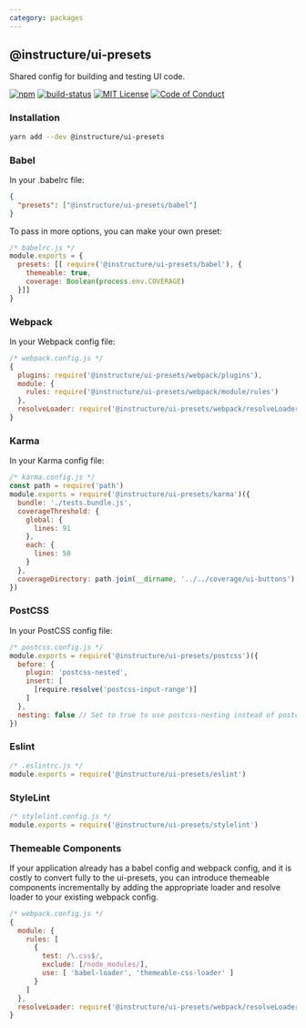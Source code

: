 ```yaml
---
category: packages
---
```


## @instructure/ui-presets

Shared config for building and testing UI code.

[![npm][npm]][npm-url]
[![build-status][build-status]][build-status-url]
[![MIT License][license-badge]][LICENSE]
[![Code of Conduct][coc-badge]][coc]

### Installation

```sh
yarn add --dev @instructure/ui-presets
```

### Babel

In your .babelrc file:

```json
{
  "presets": ["@instructure/ui-presets/babel"]
}
```

To pass in more options, you can make your own preset:

```js
/* babelrc.js */
module.exports = {
  presets: [[ require('@instructure/ui-presets/babel'), {
    themeable: true,
    coverage: Boolean(process.env.COVERAGE)
  }]]
}
```

### Webpack

In your Webpack config file:

```js
/* webpack.config.js */
{
  plugins: require('@instructure/ui-presets/webpack/plugins'),
  module: {
    rules: require('@instructure/ui-presets/webpack/module/rules')
  },
  resolveLoader: require('@instructure/ui-presets/webpack/resolveLoader')
}
```

### Karma

In your Karma config file:

```js
/* karma.config.js */
const path = require('path')
module.exports = require('@instructure/ui-presets/karma')({
  bundle: './tests.bundle.js',
  coverageThreshold: {
    global: {
      lines: 91
    },
    each: {
      lines: 50
    }
  },
  coverageDirectory: path.join(__dirname, '../../coverage/ui-buttons')
})
```

### PostCSS

In your PostCSS config file:

```js
/* postcss.config.js */
module.exports = require('@instructure/ui-presets/postcss')({
  before: {
    plugin: 'postcss-nested',
    insert: [
      [require.resolve('postcss-input-range')]
    ]
  },
  nesting: false // Set to true to use postcss-nesting instead of postcss-nested, defaults to false
})
```

### Eslint

```js
/* .eslintrc.js */
module.exports = require('@instructure/ui-presets/eslint')
```

### StyleLint

```js
/* stylelint.config.js */
module.exports = require('@instructure/ui-presets/stylelint')
```

### Themeable Components

If your application already has a babel config and webpack config,
and it is costly to convert fully to the ui-presets, you can introduce
themeable components incrementally by adding the appropriate loader and resolve loader
to your existing webpack config.

```js
/* webpack.config.js */
{
  module: {
    rules: [
      {
        test: /\.css$/,
        exclude: [/node_modules/],
        use: [ 'babel-loader', 'themeable-css-loader' ]
      }
    ]
  },
  resolveLoader: require('@instructure/ui-presets/webpack/resolveLoader')
}
```

[npm]: https://img.shields.io/npm/v/@instructure/ui-presets.svg
[npm-url]: https://npmjs.com/package/@instructure/ui-presets

[build-status]: https://travis-ci.org/instructure/instructure-ui.svg?branch=master
[build-status-url]: https://travis-ci.org/instructure/instructure-ui "Travis CI"

[license-badge]: https://img.shields.io/npm/l/instructure-ui.svg?style=flat-square
[license]: https://github.com/instructure/instructure-ui/blob/master/LICENSE

[coc-badge]: https://img.shields.io/badge/code%20of-conduct-ff69b4.svg?style=flat-square
[coc]: https://github.com/instructure/instructure-ui/blob/master/CODE_OF_CONDUCT.md
